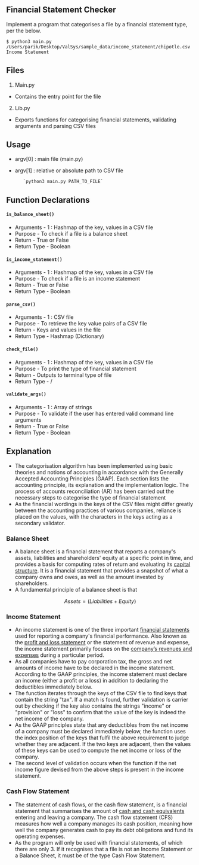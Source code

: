 ## Financial Statement Checker

Implement a program that categorises a file by a financial statement type, per the below.

    $ python3 main.py /Users/parik/Desktop/ValSys/sample_data/income_statement/chipotle.csv
    Income Statement

## Files

1.  Main.py

- Contains the entry point for the file

2.  Lib.py

- Exports functions for categorising financial statements, validating arguments and parsing CSV files

## Usage

- argv[0] : main file (main.py)
- argv[1] : relative or absolute path to CSV file

      	 `python3 main.py PATH_TO_FILE`

## Function Declarations

#### `is_balance_sheet()`

- Arguments - 1 : Hashmap of the key, values in a CSV file
- Purpose - To check if a file is a balance sheet
- Return - True or False
- Return Type - Boolean

#### `is_income_statement()`

- Arguments - 1 : Hashmap of the key, values in a CSV file
- Purpose - To check if a file is an income statement
- Return - True or False
- Return Type - Boolean

#### `parse_csv()`

- Arguments - 1 : CSV file
- Purpose - To retrieve the key value pairs of a CSV file
- Return - Keys and values in the file
- Return Type - Hashmap (Dictionary)

#### `check_file()`

- Arguments - 1 : Hashmap of the key, values in a CSV file
- Purpose - To print the type of financial statement
- Return - Outputs to terminal type of file
- Return Type - /

#### `validate_args()`

- Arguments - 1 : Array of strings
- Purpose - To validate if the user has entered valid command line arguments
- Return - True or False
- Return Type - Boolean

## Explanation

- The categorisation algorithm has been implemented using basic theories and notions of accounting in accordance with the Generally Accepted Accounting Principles (GAAP). Each section lists the accounting principle, its explanation and the implementation logic. The process of accounts reconciliation (AR) has been carried out the necessary steps to categorise the type of financial statement
- As the financial wordings in the keys of the CSV files might differ greatly between the accounting practices of various companies, reliance is placed on the values, with the characters in the keys acting as a secondary validator.

### Balance Sheet

- A balance sheet is a financial statement that reports a company's assets, liabilities and shareholders' equity at a specific point in time, and provides a basis for computing rates of return and evaluating its [capital structure](https://www.investopedia.com/terms/c/capitalstructure.asp). It is a financial statement that provides a snapshot of what a company owns and owes, as well as the amount invested by shareholders.
- A fundamental principle of a balance sheet is that

$$
Assets = (Liabilities + Equity)
$$

### Income Statement

- An income statement is one of the three important [financial statements](https://www.investopedia.com/terms/f/financial-statements.asp) used for reporting a company's financial performance. Also known as the [profit and loss statement](https://www.investopedia.com/terms/p/plstatement.asp) or the statement of revenue and expense, the income statement primarily focuses on the [company’s revenues and expenses](https://www.investopedia.com/ask/answers/070915/how-do-you-calculate-company-equity.asp) during a particular period.
- As all companies have to pay corporation tax, the gross and net amounts of income have to be declared in the income statement. According to the GAAP principles, the income statement must declare an income (either a profit or a loss) in addition to declaring the deductibles immediately below.
- The function iterates through the keys of the CSV file to find keys that contain the string "tax". If a match is found, further validation is carrier out by checking if the key also contains the strings "income" or "provision" or "loss" to confirm that the value of the key is indeed the net income of the company.
- As the GAAP principles state that any deductibles from the net income of a company must be declared immediately below, the function uses the index position of the keys that fulfil the above requirement to judge whether they are adjacent. If the two keys are adjacent, then the values of these keys can be used to compute the net income or loss of the company.
- The second level of validation occurs when the function if the net income figure devised from the above steps is present in the income statement.

### Cash Flow Statement

- The statement of cash flows, or the cash flow statement, is a financial statement that summarises the amount of [cash and cash equivalents](https://www.investopedia.com/terms/c/cashandcashequivalents.asp) entering and leaving a company. The cash flow statement (CFS) measures how well a company manages its cash position, meaning how well the company generates cash to pay its debt obligations and fund its operating expenses.
- As the program will only be used with financial statements, of which there are only 3. If it recognises that a file is not an Income Statement or a Balance Sheet, it must be of the type Cash Flow Statement.
